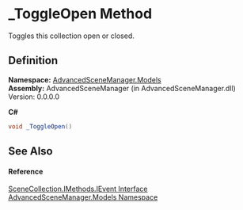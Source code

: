 # _ToggleOpen Method


Toggles this collection open or closed.



## Definition
**Namespace:** <a href="N_AdvancedSceneManager_Models.md">AdvancedSceneManager.Models</a>  
**Assembly:** AdvancedSceneManager (in AdvancedSceneManager.dll) Version: 0.0.0.0

**C#**
``` C#
void _ToggleOpen()
```



## See Also


#### Reference
<a href="T_AdvancedSceneManager_Models_SceneCollection_IMethods_IEvent.md">SceneCollection.IMethods.IEvent Interface</a>  
<a href="N_AdvancedSceneManager_Models.md">AdvancedSceneManager.Models Namespace</a>  
